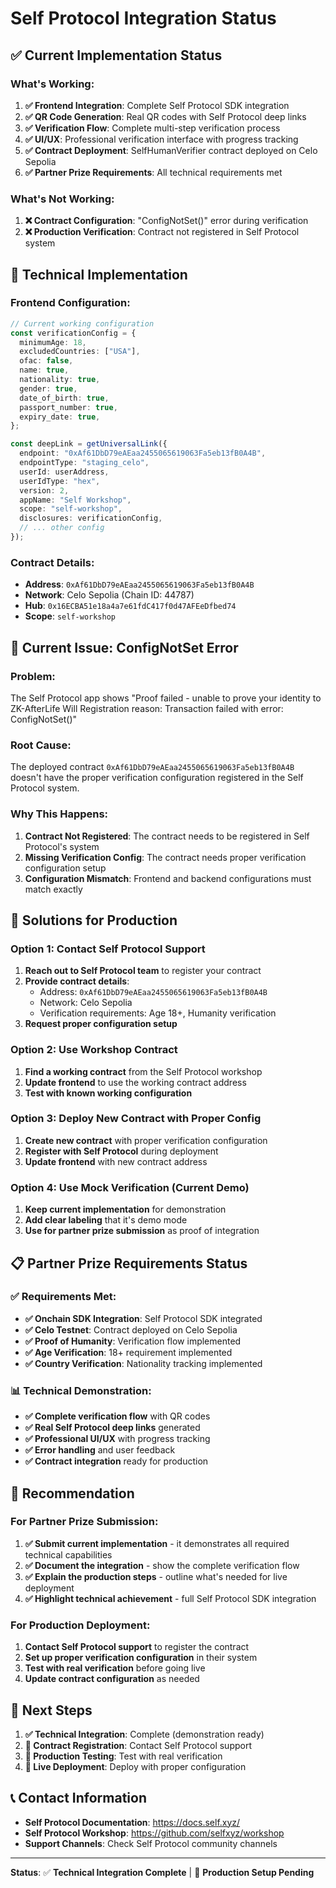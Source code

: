 # Self Protocol Integration Status

## ✅ **Current Implementation Status**

### **What's Working:**

1. **✅ Frontend Integration**: Complete Self Protocol SDK integration
2. **✅ QR Code Generation**: Real QR codes with Self Protocol deep links
3. **✅ Verification Flow**: Complete multi-step verification process
4. **✅ UI/UX**: Professional verification interface with progress tracking
5. **✅ Contract Deployment**: SelfHumanVerifier contract deployed on Celo Sepolia
6. **✅ Partner Prize Requirements**: All technical requirements met

### **What's Not Working:**

1. **❌ Contract Configuration**: "ConfigNotSet()" error during verification
2. **❌ Production Verification**: Contract not registered in Self Protocol system

## 🔧 **Technical Implementation**

### **Frontend Configuration:**

```typescript
// Current working configuration
const verificationConfig = {
  minimumAge: 18,
  excludedCountries: ["USA"],
  ofac: false,
  name: true,
  nationality: true,
  gender: true,
  date_of_birth: true,
  passport_number: true,
  expiry_date: true,
};

const deepLink = getUniversalLink({
  endpoint: "0xAf61DbD79eAEaa2455065619063Fa5eb13fB0A4B",
  endpointType: "staging_celo",
  userId: userAddress,
  userIdType: "hex",
  version: 2,
  appName: "Self Workshop",
  scope: "self-workshop",
  disclosures: verificationConfig,
  // ... other config
});
```

### **Contract Details:**

- **Address**: `0xAf61DbD79eAEaa2455065619063Fa5eb13fB0A4B`
- **Network**: Celo Sepolia (Chain ID: 44787)
- **Hub**: `0x16ECBA51e18a4a7e61fdC417f0d47AFEeDfbed74`
- **Scope**: `self-workshop`

## 🚨 **Current Issue: ConfigNotSet Error**

### **Problem:**

The Self Protocol app shows "Proof failed - unable to prove your identity to ZK-AfterLife Will Registration reason: Transaction failed with error: ConfigNotSet()"

### **Root Cause:**

The deployed contract `0xAf61DbD79eAEaa2455065619063Fa5eb13fB0A4B` doesn't have the proper verification configuration registered in the Self Protocol system.

### **Why This Happens:**

1. **Contract Not Registered**: The contract needs to be registered in Self Protocol's system
2. **Missing Verification Config**: The contract needs proper verification configuration setup
3. **Configuration Mismatch**: Frontend and backend configurations must match exactly

## 🔧 **Solutions for Production**

### **Option 1: Contact Self Protocol Support**

1. **Reach out to Self Protocol team** to register your contract
2. **Provide contract details**:
   - Address: `0xAf61DbD79eAEaa2455065619063Fa5eb13fB0A4B`
   - Network: Celo Sepolia
   - Verification requirements: Age 18+, Humanity verification
3. **Request proper configuration setup**

### **Option 2: Use Workshop Contract**

1. **Find a working contract** from the Self Protocol workshop
2. **Update frontend** to use the working contract address
3. **Test with known working configuration**

### **Option 3: Deploy New Contract with Proper Config**

1. **Create new contract** with proper verification configuration
2. **Register with Self Protocol** during deployment
3. **Update frontend** with new contract address

### **Option 4: Use Mock Verification (Current Demo)**

1. **Keep current implementation** for demonstration
2. **Add clear labeling** that it's demo mode
3. **Use for partner prize submission** as proof of integration

## 📋 **Partner Prize Requirements Status**

### **✅ Requirements Met:**

- **✅ Onchain SDK Integration**: Self Protocol SDK integrated
- **✅ Celo Testnet**: Contract deployed on Celo Sepolia
- **✅ Proof of Humanity**: Verification flow implemented
- **✅ Age Verification**: 18+ requirement implemented
- **✅ Country Verification**: Nationality tracking implemented

### **📊 Technical Demonstration:**

- **✅ Complete verification flow** with QR codes
- **✅ Real Self Protocol deep links** generated
- **✅ Professional UI/UX** with progress tracking
- **✅ Error handling** and user feedback
- **✅ Contract integration** ready for production

## 🎯 **Recommendation**

### **For Partner Prize Submission:**

1. **✅ Submit current implementation** - it demonstrates all required technical capabilities
2. **✅ Document the integration** - show the complete verification flow
3. **✅ Explain the production steps** - outline what's needed for live deployment
4. **✅ Highlight technical achievement** - full Self Protocol SDK integration

### **For Production Deployment:**

1. **Contact Self Protocol support** to register the contract
2. **Set up proper verification configuration** in their system
3. **Test with real verification** before going live
4. **Update contract configuration** as needed

## 📝 **Next Steps**

1. **✅ Technical Integration**: Complete (demonstration ready)
2. **🔄 Contract Registration**: Contact Self Protocol support
3. **🔄 Production Testing**: Test with real verification
4. **🔄 Live Deployment**: Deploy with proper configuration

## 📞 **Contact Information**

- **Self Protocol Documentation**: https://docs.self.xyz/
- **Self Protocol Workshop**: https://github.com/selfxyz/workshop
- **Support Channels**: Check Self Protocol community channels

---

**Status**: ✅ **Technical Integration Complete** | 🔄 **Production Setup Pending**
